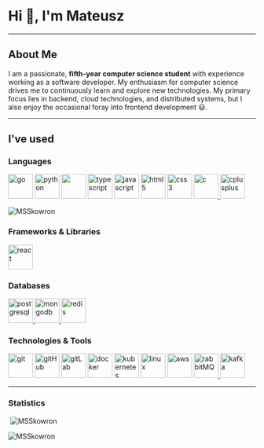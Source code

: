<h1 align="left">Hi 👋, I'm Mateusz</h1>

<hr/>

<h2 align="left">About Me</h2>

I am a passionate, **fifth-year computer science student** with experience working as a software developer. My enthusiasm for computer science drives me to continuously learn and explore new technologies. My primary focus lies in backend, cloud technologies, and distributed systems, but I also enjoy the occasional foray into frontend development 😃.

<hr/>

<h2 align="left">I've used</h2>
<h3 align="left">Languages</h3>
<p align="left"> 
<a href="https://golang.org" target="_blank" rel="noreferrer"> <img src="https://icongr.am/devicon/go-original.svg?size=50&color=currentColor" alt="go" width="50" height="50"/></a>
<a href="https://www.python.org" target="_blank" rel="noreferrer"> <img src="https://icongr.am/devicon/python-original.svg?size=50&color=currentColor" alt="python" width="50" height="50"/></a>
<a href="https://www.java.com" target="_blank" rel="noreferrer"> <img src="https://icongr.am/devicon/java-original.svg?size=50&color=currentColor alt="java" width="50" height="50"/></a>
<a href="https://www.typescriptlang.org/" target="_blank" rel="noreferrer"> <img src="https://icongr.am/devicon/typescript-original.svg?size=50&color=currentColor" alt="typescript" width="50" height="50"/></a>
<a href="https://developer.mozilla.org/en-US/docs/Web/JavaScript" target="_blank" rel="noreferrer"> <img src="https://icongr.am/devicon/javascript-original.svg?size=50&color=currentColor" alt="javascript" width="50" height="50"/></a>
<a href="https://www.w3.org/html/" target="_blank" rel="noreferrer"> <img src="https://icongr.am/devicon/html5-original.svg?size=50&color=currentColor" alt="html5" width="50" height="50"/></a>
<a href="https://www.w3schools.com/css/" target="_blank" rel="noreferrer"> <img src="https://icongr.am/devicon/css3-original.svg?size=50&color=currentColor" alt="css3" width="50" height="50"/></a>  
<a href="https://www.cprogramming.com/" target="_blank" rel="noreferrer"> <img src="https://icongr.am/devicon/c-original.svg?size=50&color=currentColor" alt="c" width="50" height="50"/> </a>
<a href="https://www.w3schools.com/cpp/" target="_blank" rel="noreferrer"> <img src="https://icongr.am/devicon/cplusplus-original.svg?size=50&color=currentColor" alt="cplusplus" width="50" height="50"/> </a>
<p><img align="" src="https://github-readme-stats.vercel.app/api/top-langs?username=MSSkowron&show_icons=true&locale=en&layout=compact&hide=html,jupyter%20notebook" alt="MSSkowron" /></p>

<h3 align="left">Frameworks & Libraries</h3>
<a href="https://reactjs.org/" target="_blank" rel="noreferrer"> <img src="https://icongr.am/devicon/react-original.svg?size=50&color=currentColor" alt="react" width="50" height="50"/> </a>

<h3 align="left">Databases</h3>
<a href="https://www.postgresql.org" target="_blank" rel="noreferrer"> <img src="https://icongr.am/devicon/postgresql-original.svg?size=50&color=currentColor" alt="postgresql" width="50" height="50"/> </a>
<a href="https://www.mongodb.com/" target="_blank" rel="noreferrer"> <img src="https://icongr.am/devicon/mongodb-original.svg?size=50&color=currentColor" alt="mongodb" width="50" height="50"/> </a>
<a href="https://redis.io" target="_blank" rel="noreferrer"> <img src="https://icongr.am/devicon/redis-original.svg?size=50&color=currentColor" alt="redis" width="50" height="50"/> </a>

<h3 align="left">Technologies & Tools</h3>
<a href="https://git-scm.com/" target="_blank" rel="noreferrer"> <img src="https://icongr.am/devicon/git-original.svg?size=50&color=currentColor" alt="git" width="50" height="50"/></a>
<a href="https://github.com/" target="_blank" rel="noreferrer"> <img src="https://icongr.am/devicon/github-original.svg?size=50&color=currentColor" alt="gitHub" width="50" height="50"/></a>
<a href="https://gitlab.com/" target="_blank" rel="noreferrer"> <img src="https://icongr.am/devicon/gitlab-original.svg?size=50&color=currentColor" alt="gitLab" width="50" height="50"/></a>
<a href="https://www.docker.com/" target="_blank" rel="noreferrer"> <img src="https://icongr.am/devicon/docker-original.svg?size=50&color=currentColor" alt="docker" width="50" height="50"/></a>
<a href="https://kubernetes.io" target="_blank" rel="noreferrer"> <img src="https://www.vectorlogo.zone/logos/kubernetes/kubernetes-icon.svg" alt="kubernetes" width="50" height="50"/></a>
<a href="https://pl.wikipedia.org/wiki/Linux" target="_blank" rel="noreferrer"> <img src="https://icongr.am/devicon/linux-original.svg?size=50&color=currentColor" alt="linux" width="50" height="50"/></a>
<a href="https://aws.amazon.com" target="_blank" rel="noreferrer"> <img src="https://icongr.am/devicon/amazonwebservices-original.svg?size=50&color=currentColor" alt="aws" width="50" height="50"/></a>
<a href="https://www.rabbitmq.com" target="_blank" rel="noreferrer"> <img src="https://www.vectorlogo.zone/logos/rabbitmq/rabbitmq-icon.svg" alt="rabbitMQ" width="50" height="50"/> </a>
<a href="https://kafka.apache.org/" target="_blank" rel="noreferrer"> <img src="https://cdn.jsdelivr.net/gh/devicons/devicon@latest/icons/apachekafka/apachekafka-original-wordmark.svg" alt="kafka" width="50" height="50"/> </a>
</p>

<hr/>

<h3 align="left">Statistics</h3>
<p>&nbsp;<img align="center" src="https://github-readme-stats.vercel.app/api?username=MSSkowron&show_icons=true&locale=en" alt="MSSkowron" /></p>
<p><img align="center" src="https://github-readme-streak-stats.herokuapp.com/?user=MSSkowron&" alt="MSSkowron" /></p>
